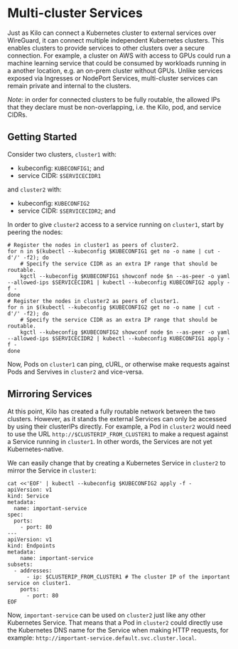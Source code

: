 # Multi-cluster Services

Just as Kilo can connect a Kubernetes cluster to external services over WireGuard, it can connect multiple independent Kubernetes clusters.
This enables clusters to provide services to other clusters over a secure connection.
For example, a cluster on AWS with access to GPUs could run a machine learning service that could be consumed by workloads running in a another location, e.g. an on-prem cluster without GPUs.
Unlike services exposed via Ingresses or NodePort Services, multi-cluster services can remain private and internal to the clusters.

*Note*: in order for connected clusters to be fully routable, the allowed IPs that they declare must be non-overlapping, i.e. the Kilo, pod, and service CIDRs.

## Getting Started

Consider two clusters, `cluster1` with:
* kubeconfig: `KUBECONFIG1`; and
* service CIDR: `$SERVICECIDR1`

and `cluster2` with:
* kubeconfig: `KUBECONFIG2`
* service CIDR: `$SERVICECIDR2`; and

In order to give `cluster2` access to a service running on `cluster1`, start by peering the nodes:

```shell
# Register the nodes in cluster1 as peers of cluster2.
for n in $(kubectl --kubeconfig $KUBECONFIG1 get no -o name | cut -d'/' -f2); do
    # Specify the service CIDR as an extra IP range that should be routable.
    kgctl --kubeconfig $KUBECONFIG1 showconf node $n --as-peer -o yaml --allowed-ips $SERVICECIDR1 | kubectl --kubeconfig KUBECONFIG2 apply -f -
done
# Register the nodes in cluster2 as peers of cluster1.
for n in $(kubectl --kubeconfig $KUBECONFIG2 get no -o name | cut -d'/' -f2); do
    # Specify the service CIDR as an extra IP range that should be routable.
    kgctl --kubeconfig $KUBECONFIG2 showconf node $n --as-peer -o yaml --allowed-ips $SERVICECIDR2 | kubectl --kubeconfig KUBECONFIG1 apply -f -
done
```

Now, Pods on `cluster1` can ping, cURL, or otherwise make requests against Pods and Servives in `cluster2` and vice-versa.

## Mirroring Services

At this point, Kilo has created a fully routable network between the two clusters.
However, as it stands the external Services can only be accessed by using their clusterIPs directly.
For example, a Pod in `cluster2` would need to use the URL `http://$CLUSTERIP_FROM_CLUSTER1` to make a request against a Service running in `cluster1`.
In other words, the Services are not yet Kubernetes-native.

We can easily change that by creating a Kubernetes Service in `cluster2` to mirror the Service in `cluster1`:

```shell
cat <<'EOF' | kubectl --kubeconfig $KUBECONFIG2 apply -f -
apiVersion: v1
kind: Service
metadata:
  name: important-service
spec:
  ports:
    - port: 80
---
apiVersion: v1
kind: Endpoints
metadata:
    name: important-service
subsets:
  - addresses:
      - ip: $CLUSTERIP_FROM_CLUSTER1 # The cluster IP of the important service on cluster1.
    ports:
      - port: 80
EOF
```

Now, `important-service` can be used on `cluster2` just like any other Kubernetes Service.
That means that a Pod in `cluster2` could directly use the Kubernetes DNS name for the Service when making HTTP requests, for example: `http://important-service.default.svc.cluster.local`.
